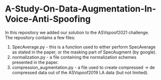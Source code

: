 # A-Study-On-Data-Augmentation-In-Voice-Anti-Spoofing

In this repository we added our solution to the ASVspoof2021 challenge. The repository contains a few files:

1. SpecAverage.py - this is a function used to either perform SpecAverage as stated in the paper, or the masking part of SpecAugment (by google).
2. normalization.py - a file containing the normalization schemes presented in the paper.
3. compression_augmentation.py - a file used to create compressed -> de compressed data out of the ASVspoof2019 LA data (but not limited).


